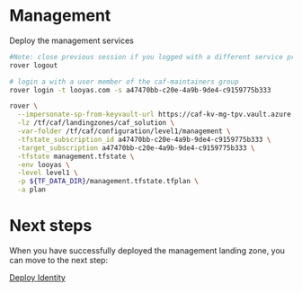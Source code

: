 
# Management
Deploy the management services

```bash
#Note: close previous session if you logged with a different service principal using --impersonate-sp-from-keyvault-url
rover logout

# login a with a user member of the caf-maintainers group
rover login -t looyas.com -s a47470bb-c20e-4a9b-9de4-c9159775b333

rover \
  --impersonate-sp-from-keyvault-url https://caf-kv-mg-tpv.vault.azure.net/ \
  -lz /tf/caf/landingzones/caf_solution \
  -var-folder /tf/caf/configuration/level1/management \
  -tfstate_subscription_id a47470bb-c20e-4a9b-9de4-c9159775b333 \
  -target_subscription a47470bb-c20e-4a9b-9de4-c9159775b333 \
  -tfstate management.tfstate \
  -env looyas \
  -level level1 \
  -p ${TF_DATA_DIR}/management.tfstate.tfplan \
  -a plan

```


# Next steps

When you have successfully deployed the management landing zone, you can move to the next step:

[Deploy Identity](../../level1/identity/readme.md)
